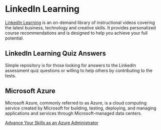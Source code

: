 # LinkedIn Learning

[LinkedIn Learning](https://www.linkedin.com/learning) is an on-demand library of instructional videos covering the latest business, technology and creative skills. It provides personalized course recommendations and is designed to help you achieve your full potential.

## LinkedIn Learning Quiz Answers

Simple repository is for those looking for answers to the LinkedIn assessment quiz questions or willing to help others by contributing to the tests.

## Microsoft Azure

Microsoft Azure, commonly referred to as Azure, is a cloud computing service created by Microsoft for building, testing, deploying, and managing applications and services through Microsoft-managed data centers.

[Advance Your Skills as an Azure Administrator](microsoft-azure/advance-your-skills-as-an-azure-administrator)

